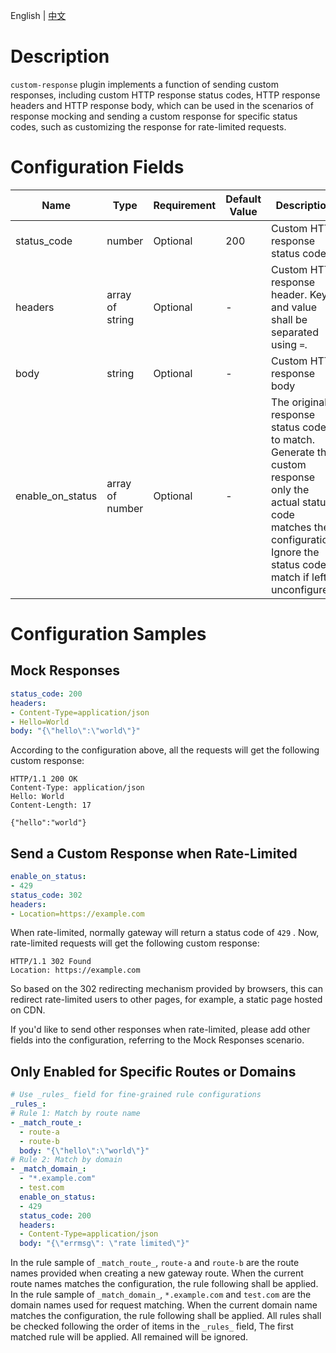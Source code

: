 <p>
   English | <a href="README.md">中文</a>
</p>

# Description
`custom-response` plugin implements a function of sending custom responses, including custom HTTP response status codes, HTTP response headers and HTTP response body, which can be used in the scenarios of response mocking and sending a custom response for specific status codes, such as customizing the response for rate-limited requests.

# Configuration Fields

| Name | Type | Requirement |  Default Value | Description |
| -------- | -------- | -------- | -------- | -------- |
|  status_code    |  number     |  Optional      |   200  |  Custom HTTP response status code   |
|  headers     |  array of string      |  Optional     |   -  |  Custom HTTP response header. Key and value shall be separated using `=`.   |
|  body      |  string    |  Optional     |   -   |  Custom HTTP response body  |
|  enable_on_status   |  array of number    |   Optional     |  -  | The original response status code to match. Generate the custom response only the actual status code matches the configuration. Ignore the status code match if left unconfigured.   |

# Configuration Samples

## Mock Responses

```yaml
status_code: 200
headers:
- Content-Type=application/json
- Hello=World
body: "{\"hello\":\"world\"}"

```

According to the configuration above, all the requests will get the following custom response:

```text
HTTP/1.1 200 OK
Content-Type: application/json
Hello: World
Content-Length: 17

{"hello":"world"}
```

## Send a Custom Response when Rate-Limited

```yaml
enable_on_status: 
- 429
status_code: 302
headers:
- Location=https://example.com
```

When rate-limited, normally gateway will return a status code of `429` . Now, rate-limited requests will get the following custom response:

```text
HTTP/1.1 302 Found
Location: https://example.com
```

So based on the 302 redirecting mechanism provided by browsers, this can redirect rate-limited users to other pages, for example, a static page hosted on CDN.

If you'd like to send other responses when rate-limited, please add other fields into the configuration, referring to the Mock Responses scenario.

## Only Enabled for Specific Routes or Domains
```yaml
# Use _rules_ field for fine-grained rule configurations 
_rules_:
# Rule 1: Match by route name
- _match_route_:
  - route-a
  - route-b
  body: "{\"hello\":\"world\"}"
# Rule 2: Match by domain
- _match_domain_:
  - "*.example.com"
  - test.com
  enable_on_status: 
  - 429
  status_code: 200
  headers:
  - Content-Type=application/json
  body: "{\"errmsg\": \"rate limited\"}"
```
In the rule sample of `_match_route_`, `route-a` and `route-b` are the route names provided when creating a new gateway route. When the current route names matches the configuration, the rule following shall be applied.
In the rule sample of `_match_domain_`, `*.example.com` and `test.com` are the domain names used for request matching. When the current domain name matches the configuration, the rule following shall be applied.
All rules shall be checked following the order of items in the `_rules_` field, The first matched rule will be applied. All remained will be ignored.
